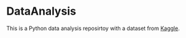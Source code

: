 # DataAnalysis
This is a Python data analysis reposirtoy with a dataset from [Kaggle](https://www.kaggle.com/competitions/open-problems-single-cell-perturbations/data).

